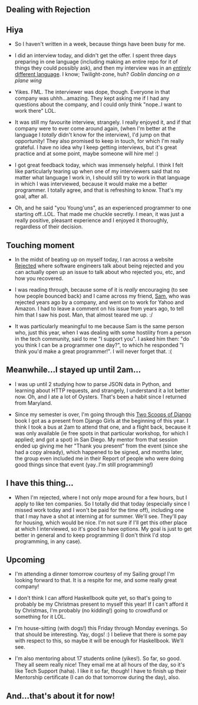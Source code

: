 ## Dealing with Rejection

## Hiya

- So I haven't written in a week, because things have been busy for me. 
- I did an interview today, and didn't get the offer. I spent three days preparing in one language (including making an entire repo
  for it of things they could possibly ask), and then my interview was in an [*entirely* different language](https://esolangs.org/wiki/Hello_world_program_in_esoteric_languages). 
  I know; Twilight-zone, huh? *Goblin dancing on a plane wing*
- Yikes. FML. The interviewer was dope, though. Everyone in that company was uhhh...amazing. They kept asking me if I had any
  questions about the company, and I could only think "nope..I want to work there" LOL. 
- It was still my favourite interview, strangely. I really enjoyed it, and if that company were to ever come around again,
  (when I'm better at the language I *totally* didn't know for the interview), I'd jump on that opportunity! They also 
  promised to keep in touch, for which I'm really grateful. I have no idea why I keep getting interviews, but it's great 
  practice and at some point, maybe someone will hire me! :)
- I got great feedback today, which was immensely helpful. I think I felt like particularly tearing up when one of my interviewers
  said that no matter what language I work in, I should still try to work in that language in which I was interviewed, because 
  it would make me a better programmer. I totally agree, and that is refreshing to know. That's my goal, after all. 
  
- Oh, and he said "you Young'uns", as an experienced programmer to one starting off..LOL. That made me chuckle secretly. 
  I mean, it was just a really positive, pleasant experience and I enjoyed it thoroughly, regardless of their decision. 
  
## Touching moment 

- In the midst of beating up on myself today, I ran across a website [Rejected](https://rejected.us/) where software engineers 
  talk about being rejected and you can actually open up an issue to talk about who rejected you, etc, and how you recovered.
- I was reading through, because some of it is *really* encouraging (to see how people bounced back) and I came across my
  friend, [Sam](https://github.com/samlecuyer), who was rejected years ago by a company, and went on to work for Yahoo and Amazon. I had to leave a comment on his issue from 
  years ago, to tell him that I saw his post. Man, that almost teared me up. :/
  
- It was particularly meaningful to me because Sam is the same person who, just this year, when I was dealing with some hostility
  from a person in the tech community, said to me "I support you". I asked him then: "do you think I can be a programmer one day?", to 
  which he responded "I think you'd make a great programmer!". I will never forget that. :(
  
## Meanwhile...I stayed up until 2am...

- I was up until 2 studying how to parse JSON data in Python, and learning about HTTP requests, and strangely,
  I understand it a lot better now. Oh, and I ate a lot of Oysters. That's been a habit since I returned from Maryland. 
  
- Since my semester is over, I'm going through this [Two Scoops of Django](https://www.twoscoopspress.com/products/two-scoops-of-django-1-11) book I got as a present from Django Girls
  at the beginning of this year. I think I took a bus at 2am to attend that one, and a flight back, because it was 
  only available (ie free spots in that particular workshop, for which I applied; and got a spot) in San Diego. My mentor from that session ended up giving me her "Thank you present" from the event
  (since she had a copy already), which happened to be signed, and months later, the group even included me in their 
  Report of people who were doing good things since that event (yay..I'm still programming!)
  
## I have this thing...

- When I'm rejected, where I not only mope around for a few hours, but I apply to like ten companies. So I totally did
  that today (especially since I missed work today and I won't be paid for the time off),
  including one that I may have a shot at interning at for summer. We'll see. They'll pay for housing, which
  would be nice. I'm not sure if I'll get this other place at which I interviewed, so it's good to have options. 
  My goal is just to get better in general and to keep programming (I don't think I'd stop programming, in any case). 
  
## Upcoming

- I'm attending a dinner tomorrow courtesy of my Sailing group! I'm looking forward to that. It is a respite for me, 
  and some really great company!
  
- I don't think I can afford Haskellbook quite yet, so that's going to probably be my Christmas present to myself this year!
  If  I can't afford it by Christmas, I'm probably (no kidding!) going to crowdfund or something for it LOL.

- I'm house-sitting (with dogs!) this Friday through Monday evenings. So that should be interesting. Yay, dogs! :)
  I believe that there is some pay with respect to this, so maybe it will be enough for Haskellbook. We'll see. 

- I'm also mentoring about 17 students online (yikes!). So far, so good. They all seem really nice! They email me 
  at all hours of the day, so it's like Tech Support (haha). I like it so far, though! I have to finish up their 
  Mentorship certificate (I can do that tomorrow during the day), also. 
  
## And...that's about it for now!
  
